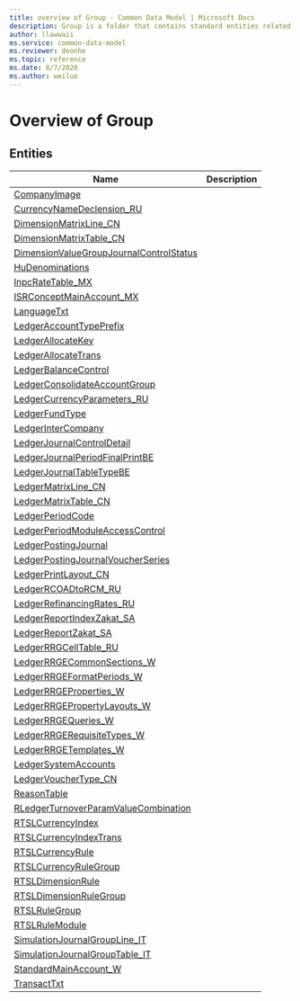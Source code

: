```yaml
---
title: overview of Group - Common Data Model | Microsoft Docs
description: Group is a folder that contains standard entities related to the Common Data Model.
author: llawwaii
ms.service: common-data-model
ms.reviewer: deonhe
ms.topic: reference
ms.date: 8/7/2020
ms.author: weiluo
---
```


# Overview of Group


## Entities

|Name|Description|
|---|---|
|[CompanyImage](CompanyImage.md)||
|[CurrencyNameDeclension_RU](CurrencyNameDeclension_RU.md)||
|[DimensionMatrixLine_CN](DimensionMatrixLine_CN.md)||
|[DimensionMatrixTable_CN](DimensionMatrixTable_CN.md)||
|[DimensionValueGroupJournalControlStatus](DimensionValueGroupJournalControlStatus.md)||
|[HuDenominations](HuDenominations.md)||
|[InpcRateTable_MX](InpcRateTable_MX.md)||
|[ISRConceptMainAccount_MX](ISRConceptMainAccount_MX.md)||
|[LanguageTxt](LanguageTxt.md)||
|[LedgerAccountTypePrefix](LedgerAccountTypePrefix.md)||
|[LedgerAllocateKey](LedgerAllocateKey.md)||
|[LedgerAllocateTrans](LedgerAllocateTrans.md)||
|[LedgerBalanceControl](LedgerBalanceControl.md)||
|[LedgerConsolidateAccountGroup](LedgerConsolidateAccountGroup.md)||
|[LedgerCurrencyParameters_RU](LedgerCurrencyParameters_RU.md)||
|[LedgerFundType](LedgerFundType.md)||
|[LedgerInterCompany](LedgerInterCompany.md)||
|[LedgerJournalControlDetail](LedgerJournalControlDetail.md)||
|[LedgerJournalPeriodFinalPrintBE](LedgerJournalPeriodFinalPrintBE.md)||
|[LedgerJournalTableTypeBE](LedgerJournalTableTypeBE.md)||
|[LedgerMatrixLine_CN](LedgerMatrixLine_CN.md)||
|[LedgerMatrixTable_CN](LedgerMatrixTable_CN.md)||
|[LedgerPeriodCode](LedgerPeriodCode.md)||
|[LedgerPeriodModuleAccessControl](LedgerPeriodModuleAccessControl.md)||
|[LedgerPostingJournal](LedgerPostingJournal.md)||
|[LedgerPostingJournalVoucherSeries](LedgerPostingJournalVoucherSeries.md)||
|[LedgerPrintLayout_CN](LedgerPrintLayout_CN.md)||
|[LedgerRCOADtoRCM_RU](LedgerRCOADtoRCM_RU.md)||
|[LedgerRefinancingRates_RU](LedgerRefinancingRates_RU.md)||
|[LedgerReportIndexZakat_SA](LedgerReportIndexZakat_SA.md)||
|[LedgerReportZakat_SA](LedgerReportZakat_SA.md)||
|[LedgerRRGCellTable_RU](LedgerRRGCellTable_RU.md)||
|[LedgerRRGECommonSections_W](LedgerRRGECommonSections_W.md)||
|[LedgerRRGEFormatPeriods_W](LedgerRRGEFormatPeriods_W.md)||
|[LedgerRRGEProperties_W](LedgerRRGEProperties_W.md)||
|[LedgerRRGEPropertyLayouts_W](LedgerRRGEPropertyLayouts_W.md)||
|[LedgerRRGEQueries_W](LedgerRRGEQueries_W.md)||
|[LedgerRRGERequisiteTypes_W](LedgerRRGERequisiteTypes_W.md)||
|[LedgerRRGETemplates_W](LedgerRRGETemplates_W.md)||
|[LedgerSystemAccounts](LedgerSystemAccounts.md)||
|[LedgerVoucherType_CN](LedgerVoucherType_CN.md)||
|[ReasonTable](ReasonTable.md)||
|[RLedgerTurnoverParamValueCombination](RLedgerTurnoverParamValueCombination.md)||
|[RTSLCurrencyIndex](RTSLCurrencyIndex.md)||
|[RTSLCurrencyIndexTrans](RTSLCurrencyIndexTrans.md)||
|[RTSLCurrencyRule](RTSLCurrencyRule.md)||
|[RTSLCurrencyRuleGroup](RTSLCurrencyRuleGroup.md)||
|[RTSLDimensionRule](RTSLDimensionRule.md)||
|[RTSLDimensionRuleGroup](RTSLDimensionRuleGroup.md)||
|[RTSLRuleGroup](RTSLRuleGroup.md)||
|[RTSLRuleModule](RTSLRuleModule.md)||
|[SimulationJournalGroupLine_IT](SimulationJournalGroupLine_IT.md)||
|[SimulationJournalGroupTable_IT](SimulationJournalGroupTable_IT.md)||
|[StandardMainAccount_W](StandardMainAccount_W.md)||
|[TransactTxt](TransactTxt.md)||

